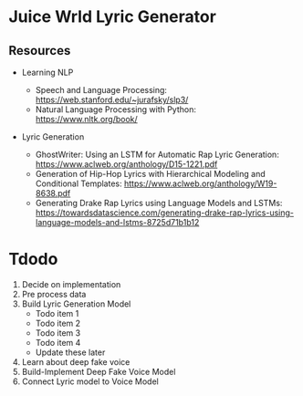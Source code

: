 # Juice Wrld Lyric Generator 

## Resources
* Learning NLP
	* Speech and Language Processing: https://web.stanford.edu/~jurafsky/slp3/
	* Natural Language Processing with Python: https://www.nltk.org/book/

* Lyric Generation 
	* GhostWriter: Using an LSTM for Automatic Rap Lyric Generation: https://www.aclweb.org/anthology/D15-1221.pdf
	* Generation of Hip-Hop Lyrics with Hierarchical Modeling and Conditional Templates: https://www.aclweb.org/anthology/W19-8638.pdf
	* Generating Drake Rap Lyrics using Language Models and LSTMs: https://towardsdatascience.com/generating-drake-rap-lyrics-using-language-models-and-lstms-8725d71b1b12

# Tdodo

1. Decide on implementation
2. Pre process data
3. Build Lyric Generation Model 
	* Todo item 1
	* Todo item 2
	* Todo item 3
	* Todo item 4
	* Update these later
4. Learn about deep fake voice 
5. Build-Implement Deep Fake Voice Model
6. Connect Lyric model to Voice Model


